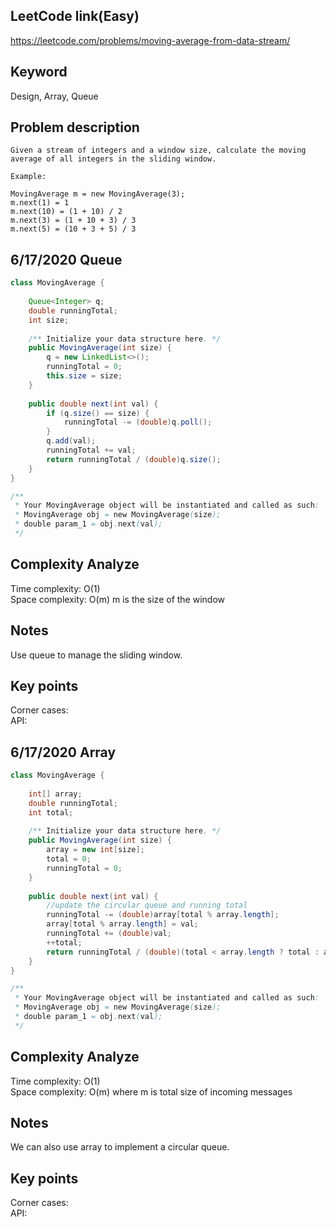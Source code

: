 ## LeetCode link(Easy)
https://leetcode.com/problems/moving-average-from-data-stream/

## Keyword
Design, Array, Queue

## Problem description
```
Given a stream of integers and a window size, calculate the moving average of all integers in the sliding window.

Example:

MovingAverage m = new MovingAverage(3);
m.next(1) = 1
m.next(10) = (1 + 10) / 2
m.next(3) = (1 + 10 + 3) / 3
m.next(5) = (10 + 3 + 5) / 3
```

## 6/17/2020 Queue
```java
class MovingAverage {
    
    Queue<Integer> q;
    double runningTotal;
    int size;
    
    /** Initialize your data structure here. */
    public MovingAverage(int size) {
        q = new LinkedList<>();
        runningTotal = 0;
        this.size = size;
    }
    
    public double next(int val) {
        if (q.size() == size) {
            runningTotal -= (double)q.poll();
        }
        q.add(val);
        runningTotal += val;
        return runningTotal / (double)q.size();
    }
}

/**
 * Your MovingAverage object will be instantiated and called as such:
 * MovingAverage obj = new MovingAverage(size);
 * double param_1 = obj.next(val);
 */
```

## Complexity Analyze
Time complexity: O(1)\
Space complexity: O(m) m is the size of the window

## Notes
Use queue to manage the sliding window.

## Key points
Corner cases: \
API: 


## 6/17/2020 Array
```java
class MovingAverage {
    
    int[] array;
    double runningTotal;
    int total;
    
    /** Initialize your data structure here. */
    public MovingAverage(int size) {
        array = new int[size];
        total = 0;
        runningTotal = 0;
    }
    
    public double next(int val) {
        //update the circular queue and running total
        runningTotal -= (double)array[total % array.length];
        array[total % array.length] = val;
        runningTotal += (double)val;
        ++total;
        return runningTotal / (double)(total < array.length ? total : array.length);
    }
}

/**
 * Your MovingAverage object will be instantiated and called as such:
 * MovingAverage obj = new MovingAverage(size);
 * double param_1 = obj.next(val);
 */
```

## Complexity Analyze
Time complexity: O(1)\
Space complexity: O(m) where m is total size of incoming messages

## Notes
We can also use array to implement a circular queue.

## Key points
Corner cases: \
API: 